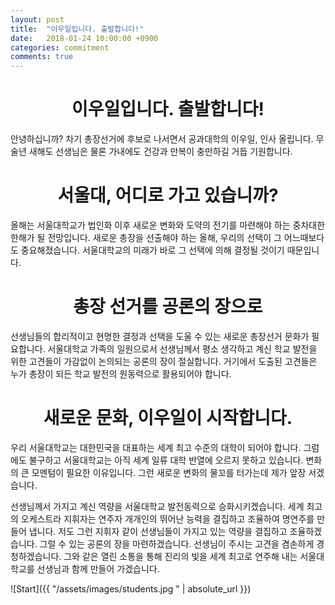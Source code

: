 ```yaml
---
layout: post
title:  "이우일입니다. 출발합니다!"
date:   2018-01-24 10:00:00 +0900
categories: commitment
comments: true
---
```

# <center>이우일입니다. 출발합니다!</center>

안녕하십니까? 차기 총장선거에 후보로 나서면서 공과대학의 이우일, 인사 올립니다. 무술년 새해도 선생님은 물론 가내에도 건강과 만복이 충만하길 거듭 기원합니다.

# <center>서울대, 어디로 가고 있습니까?</center>

올해는 서울대학교가 법인화 이후 새로운 변화와 도약의 전기를 마련해야 하는 중차대한 한해가 될 전망입니다. 새로운 총장을 선출해야 하는 올해, 우리의 선택이 그 어느때보다도 중요해졌습니다. 서울대학교의 미래가 바로 그 선택에 의해 결정될 것이기 때문입니다.

# <center>총장 선거를 공론의 장으로</center>

선생님들의 합리적이고 현명한 결정과 선택을 도울 수 있는 새로운 총장선거 문화가 필요합니다. 서울대학교 가족의 일원으로서 선생님께서 평소 생각하고 계신 학교 발전을 위한 고견들이 가감없이 논의되는 공론의 장이 절실합니다. 거기에서 도출된 고견들은 누가 총장이 되든 학교 발전의 원동력으로 활용되어야 합니다.

# <center>새로운 문화, 이우일이 시작합니다.</center>

우리 서울대학교는 대한민국을 대표하는 세계 최고 수준의 대학이 되어야 합니다. 그럼에도 불구하고 서울대학교는 아직 세계 일류 대학 반열에 오르지 못하고 있습니다. 변화의 큰 모멘텀이 필요한 이유입니다. 그런 새로운 변화의 물꼬를 터가는데 제가 앞장 서겠습니다.

선생님께서 가지고 계신 역량을 서울대학교 발전동력으로 승화시키겠습니다. 세계 최고의 오케스트라 지휘자는 연주자 개개인의 뛰어난 능력을 결집하고 조율하여 명연주를 만들어 냅니다. 저도 그런 지휘자 같이 선생님들이 가지고 있는 역량을 결집하고 조율하겠습니다. 그럴 수 있는 공론의 장을 마련하겠습니다. 선생님이 주시는 고견을 겸손하게 경청하겠습니다. 그와 같은 열린 소통을 통해 진리의 빛을 세계 최고로 연주해 내는 서울대학교를 선생님과 함께 만들어 가겠습니다.

![Start]({{ "/assets/images/students.jpg " | absolute_url }})
